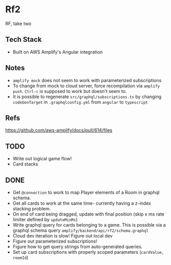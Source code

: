 # Rf2

RF, take two

## Tech Stack
- Built on AWS Amplify's Angular integration

## Notes
- `amplify mock` does not seem to work with parameterized subscriptions
- To change from mock to cloud server, force recompilation via `amplify push`. `Ctrl-c` is supposed to work but doesn't seem to.
- It is possible to regenerate `src/graphql/subscriptions.ts` by changing `codeGenTarget` in `.graphqlconfig.yml` from `angular` to `typescript`

## Refs
https://github.com/aws-amplify/docs/pull/614/files


## TODO

- Write out logical game flow!
- Card stacks


## DONE
- Get `@connection` to work to map Player elements of a Room in graphql schema.
- Get all cards to work at the same time- currently having a z-index stacking problem.
- On end of card being dragged, update with final position (skip x ms rate limiter defined by `updateMinMs`)
- Write graphql query for cards belonging to a game. This is possible via a graphql schema query `amplify/backend/api/rf2/schema.graphql`
- Cloud dev iteration is slow! Figure out local dev
- Figure out parameterized subscriptions!
- Figure how to get query strings from auto-generated queries.
- Set up card subscriptions with properly scoped parameters (`cardValue, roomId`)